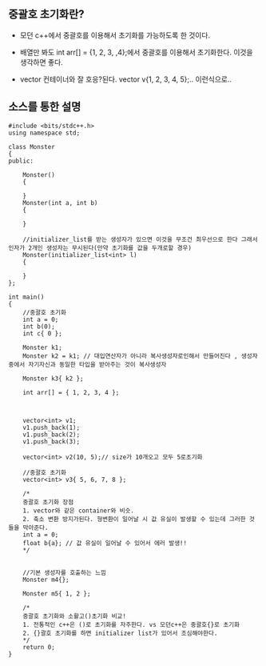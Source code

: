 ## 중괄호 초기화란? 

- 모던 c++에서 중괄호를 이용해서 초기화를 가능하도록 한 것이다.

- 배열만 봐도 int arr[] = {1, 2, 3, ,4};에서 중괄호를 이용해서 초기화한다. 이것을 생각하면 좋다.

- vector 컨테이너와 잘 호응?된다. vector<int> v{1, 2, 3, 4, 5};.. 이런식으로..

## 소스를 통한 설명


````
#include <bits/stdc++.h>
using namespace std;

class Monster
{
public:

	Monster()
	{

	}
	Monster(int a, int b)
	{

	}

	//initializer_list를 받는 생성자가 있으면 이것을 무조건 최우선으로 한다 그래서 인자가 2개인 생성자는 무시된다(만약 초기화를 값을 두개로할 경우)
	Monster(initializer_list<int> l)
	{

	}
};

int main()
{
	//중괄호 초기화
	int a = 0;
	int b(0);
	int c{ 0 };

	Monster k1;
	Monster k2 = k1; // 대입연산자가 아니라 복사생성자로인해서 만들어진다 , 생성자 중에서 자기자신과 동일한 타입을 받아주는 것이 복사생성자 
	
	Monster k3{ k2 };

	int arr[] = { 1, 2, 3, 4 };



	vector<int> v1;
	v1.push_back(1);
	v1.push_back(2);
	v1.push_back(3);

	vector<int> v2(10, 5);// size가 10개오고 모두 5로초기화

	//중괄호 초기화
	vector<int> v3{ 5, 6, 7, 8 };

	/*
	중괄호 초기화 장점
	1. vector와 같은 container와 비슷.
	2. 축소 변환 방지가된다. 형변환이 일어날 시 값 유실이 발생할 수 있는데 그러한 것들을 막아준다.
	int a = 0;
	float b{a}; // 값 유실이 일어날 수 있어서 에러 발생!!
	*/


	//기본 생성자를 호출하는 느낌 
	Monster m4{};

	Monster m5{ 1, 2 };

	/*
	중괄호 초기화와 소활고()초기화 비교!
	1. 전통적인 c++은 ()로 초기화를 자주한다. vs 모던c++은 중괄호{}로 초기화
	2. {}괄호 초기화를 하면 initializer list가 있어서 조심해야한다.
	*/
	return 0;
}
````